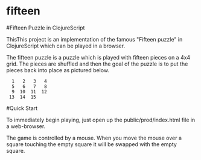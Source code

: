 fifteen
=======

#Fifteen Puzzle in ClojureScript


ThisThis project is an implementation of the famous "Fifteen puzzle" in ClojureScript which can be played in a browser.

The fifteen puzzle is a puzzle which is played with fifteen pieces on a 4x4 grid. The pieces are shuffled and then the goal of the puzzle is to put the pieces back into place as pictured below.
```
  1   2   3   4
  5   6   7   8
  9  10  11  12
 13  14  15 
```

#Quick Start

To immediately begin playing, just open up the public/prod/index.html file in a web-browser.

The game is controlled by a mouse. When you move the mouse over a square touching the empty square
it will be swapped with the empty square.
